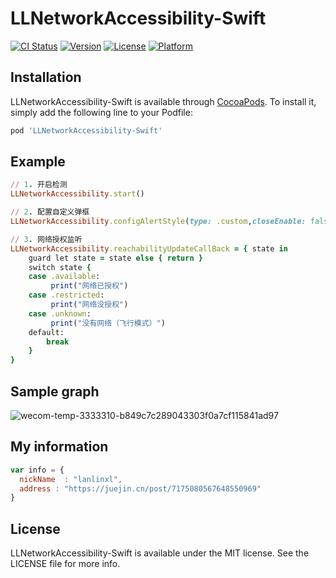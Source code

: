 # LLNetworkAccessibility-Swift

[![CI Status](https://img.shields.io/travis/lanlinxl/LLNetworkAccessibility-Swift.svg?style=flat)](https://travis-ci.org/lanlinxl/LLNetworkAccessibility-Swift)
[![Version](https://img.shields.io/cocoapods/v/LLNetworkAccessibility-Swift.svg?style=flat)](https://cocoapods.org/pods/LLNetworkAccessibility-Swift)
[![License](https://img.shields.io/cocoapods/l/LLNetworkAccessibility-Swift.svg?style=flat)](https://cocoapods.org/pods/LLNetworkAccessibility-Swift)
[![Platform](https://img.shields.io/cocoapods/p/LLNetworkAccessibility-Swift.svg?style=flat)](https://cocoapods.org/pods/LLNetworkAccessibility-Swift)



## Installation

LLNetworkAccessibility-Swift is available through [CocoaPods](https://cocoapods.org). To install
it, simply add the following line to your Podfile:

```ruby
pod 'LLNetworkAccessibility-Swift'
```
## Example
```ruby
// 1. 开启检测
LLNetworkAccessibility.start()

// 2. 配置自定义弹框
LLNetworkAccessibility.configAlertStyle(type: .custom,closeEnable: false,tintColor: .red)

// 3. 网络授权监听
LLNetworkAccessibility.reachabilityUpdateCallBack = { state in
    guard let state = state else { return }
    switch state {
    case .available:
         print("网络已授权")
    case .restricted:
         print("网络没授权")
    case .unknown:
         print("没有网络（飞行模式）")
    default:
        break
    }
}
```

## Sample graph
![wecom-temp-3333310-b849c7c289043303f0a7cf115841ad97](https://user-images.githubusercontent.com/38074234/206689390-d110724b-1c8c-4d39-a89c-cfb0b43acb83.gif)

## My information
```javascript
var info = {
  nickName  : "lanlinxl",
  address : "https://juejin.cn/post/7175080567648550969"
}
```

## License

LLNetworkAccessibility-Swift is available under the MIT license. See the LICENSE file for more info.

